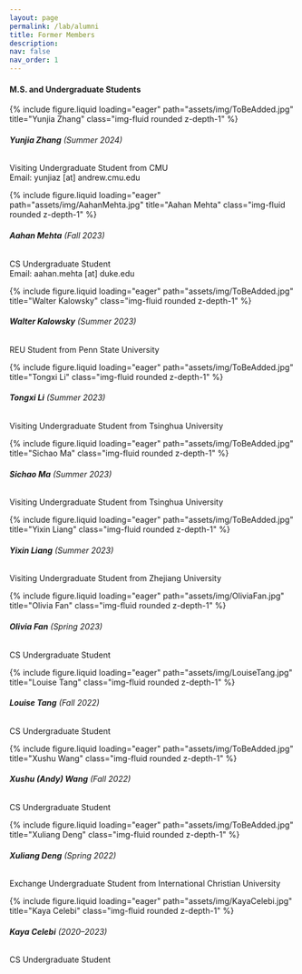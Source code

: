 ```yaml
---
layout: page
permalink: /lab/alumni
title: Former Members
description:
nav: false
nav_order: 1
---
```


#### **M.S. and Undergraduate Students**

<div class="row">
    <div class="col-sm-2">
        {% include figure.liquid loading="eager" path="assets/img/ToBeAdded.jpg" title="Yunjia Zhang" class="img-fluid rounded z-depth-1" %}
    </div>
    <div class="col-sm-10">
        <h6><strong>Yunjia Zhang</strong> (Summer 2024)</h6>
        <p>
            Visiting Undergraduate Student from CMU<br>
            Email: yunjiaz [at] andrew.cmu.edu
        </p>
    </div>
</div>

<div class="row">
    <div class="col-sm-2">
        {% include figure.liquid loading="eager" path="assets/img/AahanMehta.jpg" title="Aahan Mehta" class="img-fluid rounded z-depth-1" %}
    </div>
    <div class="col-sm-10">
        <h6><strong>Aahan Mehta</strong> (Fall 2023)</h6>
        <p>
            CS Undergraduate Student<br>
            Email: aahan.mehta [at] duke.edu
        </p>
    </div>
</div>

<div class="row">
    <div class="col-sm-2">
        {% include figure.liquid loading="eager" path="assets/img/ToBeAdded.jpg" title="Walter Kalowsky" class="img-fluid rounded z-depth-1" %}
    </div>
    <div class="col-sm-10">
        <h6><strong>Walter Kalowsky</strong> (Summer 2023)</h6>
        <p>
            REU Student from Penn State University<br>
        </p>
    </div>
</div>

<div class="row">
    <div class="col-sm-2">
        {% include figure.liquid loading="eager" path="assets/img/ToBeAdded.jpg" title="Tongxi Li" class="img-fluid rounded z-depth-1" %}
    </div>
    <div class="col-sm-10">
        <h6><strong>Tongxi Li</strong> (Summer 2023)</h6>
        <p>
            Visiting Undergraduate Student from Tsinghua University<br>
        </p>
    </div>
</div>

<div class="row">
    <div class="col-sm-2">
        {% include figure.liquid loading="eager" path="assets/img/ToBeAdded.jpg" title="Sichao Ma" class="img-fluid rounded z-depth-1" %}
    </div>
    <div class="col-sm-10">
        <h6><strong>Sichao Ma</strong> (Summer 2023)</h6>
        <p>
            Visiting Undergraduate Student from Tsinghua University<br>
        </p>
    </div>
</div>

<div class="row">
    <div class="col-sm-2">
        {% include figure.liquid loading="eager" path="assets/img/ToBeAdded.jpg" title="Yixin Liang" class="img-fluid rounded z-depth-1" %}
    </div>
    <div class="col-sm-10">
        <h6><strong>Yixin Liang</strong> (Summer 2023)</h6>
        <p>
            Visiting Undergraduate Student from Zhejiang University<br>
        </p>
    </div>
</div>

<div class="row">
    <div class="col-sm-2">
        {% include figure.liquid loading="eager" path="assets/img/OliviaFan.jpg" title="Olivia Fan" class="img-fluid rounded z-depth-1" %}
    </div>
    <div class="col-sm-10">
        <h6><strong>Olivia Fan</strong> (Spring 2023)</h6>
        <p>
            CS Undergraduate Student<br>
        </p>
    </div>
</div>

<div class="row">
    <div class="col-sm-2">
        {% include figure.liquid loading="eager" path="assets/img/LouiseTang.jpg" title="Louise Tang" class="img-fluid rounded z-depth-1" %}
    </div>
    <div class="col-sm-10">
        <h6><strong>Louise Tang</strong> (Fall 2022)</h6>
        <p>
            CS Undergraduate Student<br>
        </p>
    </div>
</div>

<div class="row">
    <div class="col-sm-2">
        {% include figure.liquid loading="eager" path="assets/img/ToBeAdded.jpg" title="Xushu Wang" class="img-fluid rounded z-depth-1" %}
    </div>
    <div class="col-sm-10">
        <h6><strong>Xushu (Andy) Wang</strong> (Fall 2022)</h6>
        <p>
            CS Undergraduate Student<br>
        </p>
    </div>
</div>

<div class="row">
    <div class="col-sm-2">
        {% include figure.liquid loading="eager" path="assets/img/ToBeAdded.jpg" title="Xuliang Deng" class="img-fluid rounded z-depth-1" %}
    </div>
    <div class="col-sm-10">
        <h6><strong>Xuliang Deng</strong> (Spring 2022)</h6>
        <p>
            Exchange Undergraduate Student from International Christian University<br>
        </p>
    </div>
</div>

<div class="row">
    <div class="col-sm-2">
        {% include figure.liquid loading="eager" path="assets/img/KayaCelebi.jpg" title="Kaya Celebi" class="img-fluid rounded z-depth-1" %}
    </div>
    <div class="col-sm-10">
        <h6><strong>Kaya Celebi</strong> (2020&ndash;2023)</h6>
        <p>
            CS Undergraduate Student<br>
        </p>
    </div>
</div>
